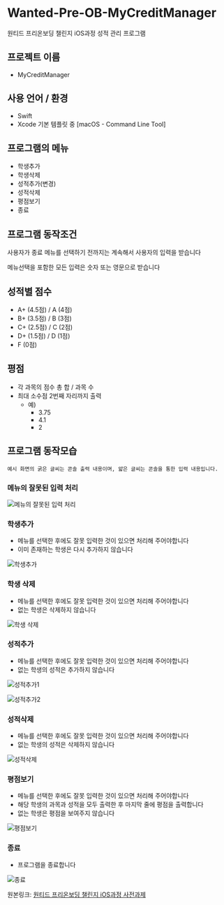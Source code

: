 # Wanted-Pre-OB-MyCreditManager
원티드 프리온보딩 챌린지 iOS과정 성적 관리 프로그램

## 프로젝트 이름

- MyCreditManager

## 사용 언어 / 환경

- Swift
- Xcode 기본 템플릿 중 [macOS - Command Line Tool]

## 프로그램의 메뉴

- 학생추가
- 학생삭제
- 성적추가(변경)
- 성적삭제
- 평점보기
- 종료

## 프로그램 동작조건

사용자가 종료 메뉴를 선택하기 전까지는 계속해서 사용자의 입력을 받습니다

메뉴선택을 포함한 모든 입력은 숫자 또는 영문으로 받습니다

## 성적별 점수

- A+ (4.5점) / A (4점)
- B+ (3.5점) / B (3점)
- C+ (2.5점) / C (2점)
- D+ (1.5점) / D (1점)
- F (0점)

## 평점

- 각 과목의 점수 총 합 / 과목 수
- 최대 소수점 2번째 자리까지 출력
  - 예)
    - 3.75
    - 4.1
    - 2

## 프로그램 동작모습

`예시 화면의 굵은 글씨는 콘솔 출력 내용이며, 얇은 글씨는 콘솔을 통한 입력 내용입니다.`

### 메뉴의 잘못된 입력 처리

![메뉴의 잘못된 입력 처리](https://yagomacademy.notion.site/image/https%3A%2F%2Fs3-us-west-2.amazonaws.com%2Fsecure.notion-static.com%2F3557df46-110c-4903-bc77-539505015d63%2F_2019-07-20__1.16.25.png?table=block&id=29b2eff1-68fa-4391-8264-a602731d82df&spaceId=431128ec-0482-4966-b5f0-0bed1417e8c6&width=2000&userId=&cache=v2)



### 학생추가

- 메뉴를 선택한 후에도 잘못 입력한 것이 있으면 처리해 주어야합니다
- 이미 존재하는 학생은 다시 추가하지 않습니다

![학생추가](https://yagomacademy.notion.site/image/https%3A%2F%2Fs3-us-west-2.amazonaws.com%2Fsecure.notion-static.com%2F73442ba1-ac38-4374-8601-8365bf298e81%2F_2019-07-20__1.17.08.png?table=block&id=61dc2f53-507a-459d-8575-de2622f40102&spaceId=431128ec-0482-4966-b5f0-0bed1417e8c6&width=2000&userId=&cache=v2)



### 학생 삭제

- 메뉴를 선택한 후에도 잘못 입력한 것이 있으면 처리해 주어야합니다
- 없는 학생은 삭제하지 않습니다

![학생 삭제](https://yagomacademy.notion.site/image/https%3A%2F%2Fs3-us-west-2.amazonaws.com%2Fsecure.notion-static.com%2F3ae5ec95-4a3e-47f2-b8af-bfe93aa83632%2F_2019-07-20__1.18.14.png?table=block&id=2a1ce3ab-371b-4dfb-9564-ef6a6388616a&spaceId=431128ec-0482-4966-b5f0-0bed1417e8c6&width=2000&userId=&cache=v2)



### 성적추가

- 메뉴를 선택한 후에도 잘못 입력한 것이 있으면 처리해 주어야합니다
- 없는 학생의 성적은 추가하지 않습니다

![성적추가1](https://yagomacademy.notion.site/image/https%3A%2F%2Fs3-us-west-2.amazonaws.com%2Fsecure.notion-static.com%2F264e268b-79d5-4ae7-8023-021374ce8453%2F_2019-07-20__1.19.45.png?table=block&id=cb7c7331-603d-460c-b6bb-e272f7c86b78&spaceId=431128ec-0482-4966-b5f0-0bed1417e8c6&width=2000&userId=&cache=v2)

![성적추가2](https://yagomacademy.notion.site/image/https%3A%2F%2Fs3-us-west-2.amazonaws.com%2Fsecure.notion-static.com%2F16d3790e-3db3-4e95-8b46-2fe45673ecd0%2F_2019-07-20__1.20.20.png?table=block&id=0ce56c7e-a5cb-4b02-89dc-1e02792ded0d&spaceId=431128ec-0482-4966-b5f0-0bed1417e8c6&width=2000&userId=&cache=v2)



### 성적삭제

- 메뉴를 선택한 후에도 잘못 입력한 것이 있으면 처리해 주어야합니다
- 없는 학생의 성적은 삭제하지 않습니다

![성적삭제](https://yagomacademy.notion.site/image/https%3A%2F%2Fs3-us-west-2.amazonaws.com%2Fsecure.notion-static.com%2Fdd74a254-4ec3-409b-b4aa-b2c9cd567c71%2F_2019-07-20__1.21.10.png?table=block&id=c8f89c2c-fcaa-4137-98e7-387d351f806b&spaceId=431128ec-0482-4966-b5f0-0bed1417e8c6&width=2000&userId=&cache=v2)



### 평점보기

- 메뉴를 선택한 후에도 잘못 입력한 것이 있으면 처리해 주어야합니다
- 해당 학생의 과목과 성적을 모두 출력한 후 마지막 줄에 평점을 출력합니다
- 없는 학생은 평점을 보여주지 않습니다

![평점보기](https://yagomacademy.notion.site/image/https%3A%2F%2Fs3-us-west-2.amazonaws.com%2Fsecure.notion-static.com%2Fb5e7ecbd-42ca-4b00-98d6-f1d3bc6fe175%2F_2019-07-20__1.23.23.png?table=block&id=17750e49-d591-48d7-8643-802f58a08a9b&spaceId=431128ec-0482-4966-b5f0-0bed1417e8c6&width=2000&userId=&cache=v2)



### 종료

- 프로그램을 종료합니다

![종료](https://yagomacademy.notion.site/image/https%3A%2F%2Fs3-us-west-2.amazonaws.com%2Fsecure.notion-static.com%2F02fa6200-fe84-4967-aae8-518a5f43253f%2F_2019-07-20__1.23.53.png?table=block&id=06106b7a-cfa2-475e-9e18-4e36bdae8568&spaceId=431128ec-0482-4966-b5f0-0bed1417e8c6&width=2000&userId=&cache=v2)



원본링크: [원티드 프리온보딩 챌린지 iOS과정 사전과제](https://yagomacademy.notion.site/iOS-ba2d0c0bb0b949c896cc28567706e969)
